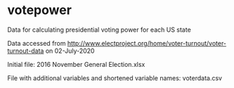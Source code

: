 # votepower
Data for calculating presidential voting power for each US state

Data accessed from http://www.electproject.org/home/voter-turnout/voter-turnout-data on 02-July-2020

Initial file:
2016 November General Election.xlsx

File with additional variables and shortened variable names:
voterdata.csv
